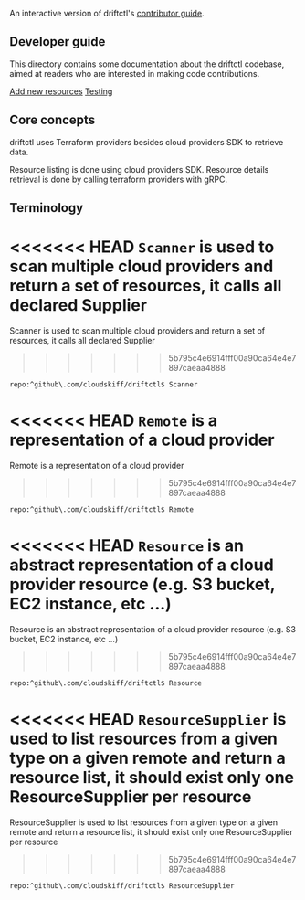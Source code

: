 An interactive version of driftctl's [contributor guide](https://github.com/cloudskiff/driftctl/blob/main/docs/README.md).

## Developer guide
This directory contains some documentation about the driftctl codebase, aimed at readers who are interested in making code contributions.

[Add new resources](https://github.com/cloudskiff/driftctl/blob/main/docs/new-resource.md)
[Testing](https://github.com/cloudskiff/driftctl/blob/main/docs/testing.md)

## Core concepts

driftctl uses Terraform providers besides cloud providers SDK to retrieve data.

Resource listing is done using cloud providers SDK. Resource details retrieval is done by calling terraform providers with gRPC.

## Terminology

<<<<<<< HEAD
`Scanner` is used to scan multiple cloud providers and return a set of resources, it calls all declared Supplier
=======
Scanner is used to scan multiple cloud providers and return a set of resources, it calls all declared Supplier
>>>>>>> 5b795c4e6914fff00a90ca64e4e7897caeaa4888

```sourcegraph
repo:^github\.com/cloudskiff/driftctl$ Scanner
```

<<<<<<< HEAD
`Remote` is a representation of a cloud provider
=======
Remote is a representation of a cloud provider
>>>>>>> 5b795c4e6914fff00a90ca64e4e7897caeaa4888

```sourcegraph
repo:^github\.com/cloudskiff/driftctl$ Remote
```


<<<<<<< HEAD
`Resource` is an abstract representation of a cloud provider resource (e.g. S3 bucket, EC2 instance, etc ...)
=======
Resource is an abstract representation of a cloud provider resource (e.g. S3 bucket, EC2 instance, etc ...)
>>>>>>> 5b795c4e6914fff00a90ca64e4e7897caeaa4888

```sourcegraph
repo:^github\.com/cloudskiff/driftctl$ Resource
```

<<<<<<< HEAD
`ResourceSupplier` is used to list resources from a given type on a given remote and return a resource list, it should exist only one ResourceSupplier per resource
=======
ResourceSupplier is used to list resources from a given type on a given remote and return a resource list, it should exist only one ResourceSupplier per resource
>>>>>>> 5b795c4e6914fff00a90ca64e4e7897caeaa4888

```sourcegraph
repo:^github\.com/cloudskiff/driftctl$ ResourceSupplier
```
